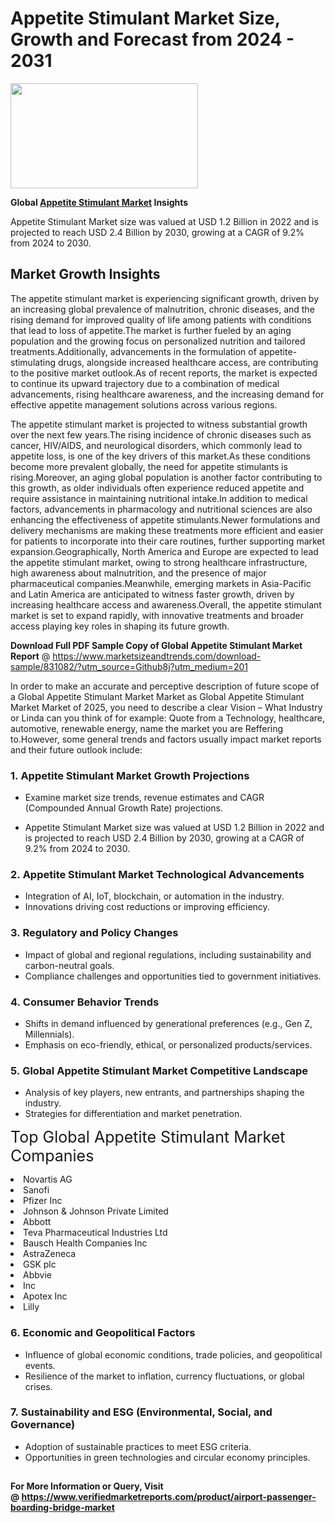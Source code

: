 <H1>Appetite Stimulant Market Size, Growth and Forecast from 2024 - 2031</H1><img class="aligncenter size-medium wp-image-584254" src="https://thirdeyenews.in/wp-content/uploads/2024/09/Global-Market-Research-300x168.jpeg" alt="" width="300" height="168" /><p><strong>Global&nbsp;<a href="https://www.marketsizeandtrends.com/download-sample/831082/?utm_source=Github8j?utm_medium=201">Appetite Stimulant Market</a> Insights</strong></p><p>Appetite Stimulant Market size was valued at USD 1.2 Billion in 2022 and is projected to reach USD 2.4 Billion by 2030, growing at a CAGR of 9.2% from 2024 to 2030.</p><p><h2>Market Growth Insights</h2> <p>The appetite stimulant market is experiencing significant growth, driven by an increasing global prevalence of malnutrition, chronic diseases, and the rising demand for improved quality of life among patients with conditions that lead to loss of appetite.The market is further fueled by an aging population and the growing focus on personalized nutrition and tailored treatments.Additionally, advancements in the formulation of appetite-stimulating drugs, alongside increased healthcare access, are contributing to the positive market outlook.As of recent reports, the market is expected to continue its upward trajectory due to a combination of medical advancements, rising healthcare awareness, and the increasing demand for effective appetite management solutions across various regions.</p> <p>The appetite stimulant market is projected to witness substantial growth over the next few years.The rising incidence of chronic diseases such as cancer, HIV/AIDS, and neurological disorders, which commonly lead to appetite loss, is one of the key drivers of this market.As these conditions become more prevalent globally, the need for appetite stimulants is rising.Moreover, an aging global population is another factor contributing to this growth, as older individuals often experience reduced appetite and require assistance in maintaining nutritional intake.In addition to medical factors, advancements in pharmacology and nutritional sciences are also enhancing the effectiveness of appetite stimulants.Newer formulations and delivery mechanisms are making these treatments more efficient and easier for patients to incorporate into their care routines, further supporting market expansion.Geographically, North America and Europe are expected to lead the appetite stimulant market, owing to strong healthcare infrastructure, high awareness about malnutrition, and the presence of major pharmaceutical companies.Meanwhile, emerging markets in Asia-Pacific and Latin America are anticipated to witness faster growth, driven by increasing healthcare access and awareness.Overall, the appetite stimulant market is set to expand rapidly, with innovative treatments and broader access playing key roles in shaping its future growth.<p><span class=""><strong>Download Full PDF Sample Copy of Global Appetite Stimulant Market Report</strong> @ <a href="https://www.marketsizeandtrends.com/download-sample/831082/?utm_source=Github8j?utm_medium=201" target="_blank">https://www.marketsizeandtrends.com/download-sample/831082/?utm_source=Github8j?utm_medium=201</a></span></p><p>In order to make an accurate and perceptive description of future scope of a Global&nbsp;Appetite Stimulant Market Market as Global&nbsp;Appetite Stimulant Market Market of 2025, you need to describe a clear Vision &ndash; What Industry or Linda can you think of for example: Quote from a Technology, healthcare, automotive, renewable energy, name the market you are Reffering to.However, some general trends and factors usually impact market reports and their future outlook include:</p><h3>1.&nbsp;<strong>Appetite Stimulant Market Growth Projections</strong></h3><ul><li>Examine market size trends, revenue estimates and CAGR (Compounded Annual Growth Rate) projections.</li><li><p>Appetite Stimulant Market size was valued at USD 1.2 Billion in 2022 and is projected to reach USD 2.4 Billion by 2030, growing at a CAGR of 9.2% from 2024 to 2030.</p></li></ul><h3>2.&nbsp;<strong>Appetite Stimulant Market Technological Advancements</strong></h3><ul><li>Integration of AI, IoT, blockchain, or automation in the industry.</li><li>Innovations driving cost reductions or improving efficiency.</li></ul><h3>3.&nbsp;<strong>Regulatory and Policy Changes</strong></h3><ul><li>Impact of global and regional regulations, including sustainability and carbon-neutral goals.</li><li>Compliance challenges and opportunities tied to government initiatives.</li></ul><h3>4.&nbsp;<strong>Consumer Behavior Trends</strong></h3><ul><li>Shifts in demand influenced by generational preferences (e.g., Gen Z, Millennials).</li><li>Emphasis on eco-friendly, ethical, or personalized products/services.</li></ul><h3>5.&nbsp;<strong>Global Appetite Stimulant Market Competitive Landscape</strong></h3><ul><li>Analysis of key players, new entrants, and partnerships shaping the industry.</li><li>Strategies for differentiation and market penetration.</li></ul><p data-pm-slice="1 1 []"><span style="color: inherit; font-family: inherit; font-size: 25px;">Top Global Appetite Stimulant Market Companies</span></p><div class="" data-test-id=""><p><li>Novartis AG</li><li> Sanofi</li><li> Pfizer Inc</li><li> Johnson & Johnson Private Limited</li><li> Abbott</li><li> Teva Pharmaceutical Industries Ltd</li><li> Bausch Health Companies Inc</li><li> AstraZeneca</li><li> GSK plc</li><li> Abbvie</li><li> Inc</li><li> Apotex Inc</li><li> Lilly</li></p></div><h3>6.&nbsp;<strong>Economic and Geopolitical Factors</strong></h3><ul><li>Influence of global economic conditions, trade policies, and geopolitical events.</li><li>Resilience of the market to inflation, currency fluctuations, or global crises.</li></ul><h3>7.&nbsp;<strong>Sustainability and ESG (Environmental, Social, and Governance)</strong></h3><ul><li>Adoption of sustainable practices to meet ESG criteria.</li><li>Opportunities in green technologies and circular economy principles.</li></ul><h2><strong style="font-size: 14px;">For More Information or Query, Visit @&nbsp;</strong><a style="background-color: #ffffff; font-size: 14px;" href="https://www.marketsizeandtrends.com/report/appetite-stimulant-market/" target="_blank">https://www.verifiedmarketreports.com/product/airport-passenger-boarding-bridge-market</a></h2>